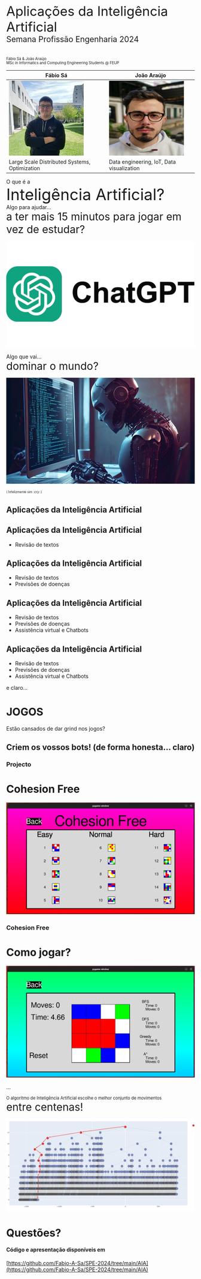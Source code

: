[comment]: # (This presentation was made with markdown-slides)
[comment]: # (This is a CommonMark compliant comment. It will not be included in the presentation.)
[comment]: # (Compile this presentation with the command below)
[comment]: # (mdslides presentation.md --include media)

[comment]: # (Set the theme:)
[comment]: # (THEME = night)
[comment]: # (CODE_THEME = base16/zenburn)
[comment]: # (The list of themes is at https://revealjs.com/themes/)
[comment]: # (The list of code themes is at https://highlightjs.org/)

[comment]: # "You can also use quotes instead of parenthesis"
[comment]: # 'Single quotes work too'
[comment]: # "THEME = white"

[comment]: # (Pass optional settings to reveal.js:)
[comment]: # (controls: true)
[comment]: # (keyboard: true)
[comment]: # (markdown: { smartypants: true })
[comment]: # (hash: false)
[comment]: # (respondToHashChanges: false)
[comment]: # (Other settings are documented at https://revealjs.com/config/)

<div style="font-size: 2.5em;">
Aplicações da Inteligência Artificial
</div>

<div style="font-size: 1.5em;">
Semana Profissão Engenharia 2024<br>
</div>
<br><br>

<div style="font-size: 0.7em;">
Fábio Sá & João Araújo <br>
MSc in Informatics and Computing Engineering Students @ FEUP<br>
</div>

[comment]: # (!!! data-auto-animate data-background-video="media/video.mp4", data-background-video-loop data-background-video-muted data-background-opacity="0.2")

|Fábio Sá|João Araújo|	
|--|--|
|<img src="media/fabio.jpg" alt="Fábio Sá" style="width: 200px; height: 200px;">|<img src="media/joao.jpg" alt="João Araújo" style="width: 200px; height: 200px;">|
|Large Scale Distributed Systems, Optimization|Data engineering, IoT, Data visualization|

[comment]: # (!!! data-auto-animate data-background-video="media/video.mp4", data-background-video-loop data-background-video-muted data-background-opacity="0.2")

<div style="font-size: 1em;">
O que é a
</div>

<div style="font-size: 3em;">
Inteligência Artificial?
</div>

[comment]: # (!!! data-background-video="media/video.mp4", data-background-video-loop data-background-video-muted data-background-opacity="0.2")

<div style="font-size: 1em;">
Algo para ajudar...
</div>

<div style="font-size: 2em;">
a ter mais 15 minutos para jogar em vez de estudar?
</div>

![Chat GPT](media/chatgpt.png) <!-- .element: style="height:30vh; max-width:50vw; image-rendering: crisp-edges;" -->

[comment]: # (!!! data-background-video="media/video.mp4", data-background-video-loop data-background-video-muted data-background-opacity="0.2")

<div style="font-size: 1em;">
Algo que vai...
</div>

<div style="font-size: 2em;">
dominar o mundo?
</div>

![Chat GPT](media/dominar.png) <!-- .element: style="height:30vh; max-width:50vw; image-rendering: crisp-edges;" -->

<div style="font-size: 0.6em;">
( Infelizmente sim :cry: )
</div>

[comment]: # (!!! data-background-video="media/video.mp4", data-background-video-loop data-background-video-muted data-background-opacity="0.2")

## Aplicações da Inteligência Artificial

[comment]: # (!!! data-auto-animate data-background-video="media/video.mp4", data-background-video-loop data-background-video-muted data-background-opacity="0.2")

## Aplicações da Inteligência Artificial

- Revisão de textos

[comment]: # (!!! data-auto-animate data-background-video="media/video.mp4", data-background-video-loop data-background-video-muted data-background-opacity="0.2")

## Aplicações da Inteligência Artificial

- Revisão de textos
- Previsões de doenças

[comment]: # (!!! data-auto-animate data-background-video="media/video.mp4", data-background-video-loop data-background-video-muted data-background-opacity="0.2")

## Aplicações da Inteligência Artificial

- Revisão de textos
- Previsões de doenças
- Assistência virtual e Chatbots

[comment]: # (!!! data-auto-animate data-background-video="media/video.mp4", data-background-video-loop data-background-video-muted data-background-opacity="0.2")

## Aplicações da Inteligência Artificial

- Revisão de textos
- Previsões de doenças
- Assistência virtual e Chatbots

[comment]: # (!!! data-auto-animate data-background-video="media/video.mp4", data-background-video-loop data-background-video-muted data-background-opacity="0.2")

e claro...

# JOGOS

[comment]: # (!!! data-auto-animate data-background-video="media/video.mp4", data-background-video-loop data-background-video-muted data-background-opacity="0.2")

Estão cansados de dar grind nos jogos? 

## Criem os vossos bots! (de forma honesta... claro)

[comment]: # (!!! data-auto-animate data-background-video="media/video.mp4", data-background-video-loop data-background-video-muted data-background-opacity="0.2")

### Projecto
# Cohesion Free

![Projecto](media/cohesion.png) <!-- .element: style="height:40vh; max-width:70vw; image-rendering: crisp-edges;" -->

[comment]: # (!!! data-background-video="media/video.mp4", data-background-video-loop data-background-video-muted data-background-opacity="0.2")

### Cohesion Free
# Como jogar?

![Como jogar?](media/game.png) <!-- .element: style="height:40vh; max-width:70vw; image-rendering: crisp-edges;" -->

[comment]: # (!!! data-background-video="media/video.mp4", data-background-video-loop data-background-video-muted data-background-opacity="0.2")

...

[comment]: # (!!! data-background-video="media/video.mp4", data-background-video-loop data-background-video-muted data-background-opacity="0.2")

<div style="font-size: 0.8em;">
O algoritmo de Inteligência Artificial escolhe o melhor conjunto de movimentos
</div>

<div style="font-size: 2em;">
entre centenas!
</div>

![A melhor solução](media/search.png) <!-- .element: style="height:50vh; max-width:80vw; image-rendering: crisp-edges;" -->

[comment]: # (!!! data-background-video="media/video.mp4", data-background-video-loop data-background-video-muted data-background-opacity="0.2")

# Questões?

[comment]: # (!!! data-background-video="media/video.mp4", data-background-video-loop data-background-video-muted data-background-opacity="0.2")

#### Código e apresentação disponíveis em

[https://github.com/Fabio-A-Sa/SPE-2024/tree/main/AIA](https://github.com/Fabio-A-Sa/SPE-2024/tree/main/AIA) <br>

[comment]: # (!!! data-background-video="media/video.mp4", data-background-video-loop data-background-video-muted data-background-opacity="0.2")
